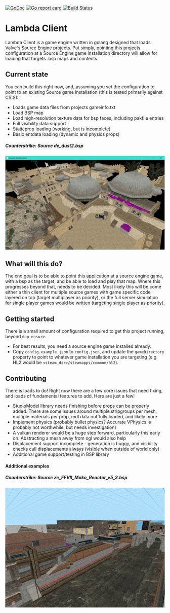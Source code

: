 [![GoDoc](https://godoc.org/github.com/Galaco/Lambda-Core?status.svg)](https://godoc.org/github.com/Galaco/Lambda-Core)
[![Go report card](https://goreportcard.com/badge/github.com/galaco/Lambda-Core)](https://goreportcard.com/badge/github.com/galaco/Lambda-Core)
[![Build Status](https://travis-ci.com/Galaco/lambda-client.svg?branch=master)](https://travis-ci.com/Galaco/lambda-client)

# Lambda Client
Lambda Client is a game engine written in golang designed that loads Valve's Source Engine projects. Put simply, pointing this projects configuration at
a Source Engine game installation directory will allow for loading that targets .bsp maps and contents.


## Current state
You can build this right now, and, assuming you set the configuration to point to an existing Source game installation (this is tested primarily against CS:S):
* Loads game data files from projects gameinfo.txt
* Load BSP map
* Load high-resolution texture data for bsp faces, including pakfile entries
* Full visibility data support
* Staticprop loading (working, but is incomplete)
* Basic entdata loading (dynamic and physics props)

##### Counterstrike: Source de_dust2.bsp
![de_dust2](https://raw.githubusercontent.com/Galaco/lambda-client/master/Documents/de_dust2.jpg)


## What will this do?
The end goal is to be able to point this application at a source engine game, with a bsp as the target, and be able to
load and play that map. Where this progresses beyond that, needs to be decided. Most likely this will be come either a thin client for multiple
source games with game specific code layered on top (target multiplayer as priority), or the full server simulation for single player games
would be written (targeting single player as priority).


## Getting started
There is a small amount of configuration required to get this project running, beyond `dep ensure`.
* For best results, you need a source engine game installed already.
* Copy `config.example.json` to `config.json`, and update the `gameDirectory` property to point to whatever game installation
you are targeting (e.g. HL2 would be `<steam_dir>/steamapps/common/hl2`).

## Contributing
There is loads to do! Right now there are a few core issues that need fixing, and loads of fundamental features to add. Here
are just a few!
* StudioModel library needs finishing before props can be properly added. There are some issues around multiple stripgroups per mesh, multiple
materials per prop, mdl data not fully loaded, and likely more
* Implement physics (probably bullet physics? Accurate VPhysics is probably not worthwhile, but needs investigation)
* A vulkan renderer would be a huge step forward, particularly this early on. Abstracting a mesh away from ogl would also help
* Displacement support incomplete - generation is buggy, and visibility checks cull displacements always (visible when outside of world only)
* Additional game support/testing in BSP library


#### Additional examples
##### Counterstrike: Source ze_FFVII_Mako_Reactor_v5_3.bsp
![de_dust2](https://raw.githubusercontent.com/Galaco/lambda-client/master/Documents/ze_FFVII_Mako_Reactor_v5_3.jpg)
